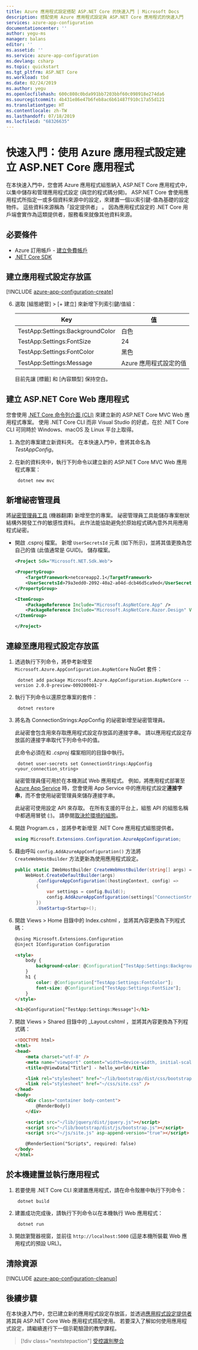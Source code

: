 ```yaml
---
title: Azure 應用程式設定搭配 ASP.NET Core 的快速入門 | Microsoft Docs
description: 搭配使用 Azure 應用程式設定與 ASP.NET Core 應用程式的快速入門
services: azure-app-configuration
documentationcenter: ''
author: yegu-ms
manager: balans
editor: ''
ms.assetid: ''
ms.service: azure-app-configuration
ms.devlang: csharp
ms.topic: quickstart
ms.tgt_pltfrm: ASP.NET Core
ms.workload: tbd
ms.date: 02/24/2019
ms.author: yegu
ms.openlocfilehash: 600c808c0bda991bb7203bbf60c098918e274da6
ms.sourcegitcommit: 4b431e86e47b6feb8ac6b61487f910c17a55d121
ms.translationtype: HT
ms.contentlocale: zh-TW
ms.lasthandoff: 07/18/2019
ms.locfileid: "68326635"
---
```

# <a name="quickstart-create-an-aspnet-core-app-with-azure-app-configuration"></a>快速入門：使用 Azure 應用程式設定建立 ASP.NET Core 應用程式

在本快速入門中，您會將 Azure 應用程式組態納入 ASP.NET Core 應用程式中，以集中儲存和管理應用程式設定 (與您的程式碼分開)。 ASP.NET Core 會使用應用程式所指定一或多個資料來源中的設定，來建置一個以索引鍵-值為基礎的設定物件。 這些資料來源稱為「設定提供者」  。 因為應用程式設定的 .NET Core 用戶端會實作為這類提供者，服務看來就像其他資料來源。

## <a name="prerequisites"></a>必要條件

- Azure 訂用帳戶 - [建立免費帳戶](https://azure.microsoft.com/free/)
- [.NET Core SDK](https://dotnet.microsoft.com/download)

## <a name="create-an-app-configuration-store"></a>建立應用程式設定存放區

[!INCLUDE [azure-app-configuration-create](../../includes/azure-app-configuration-create.md)]

6. 選取 [組態總管]   >  [+ 建立]  來新增下列索引鍵/值組：

    | Key | 值 |
    |---|---|
    | TestApp:Settings:BackgroundColor | 白色 |
    | TestApp:Settings:FontSize | 24 |
    | TestApp:Settings:FontColor | 黑色 |
    | TestApp:Settings:Message | Azure 應用程式設定的值 |

    目前先讓 [標籤]  和 [內容類型]  保持空白。

## <a name="create-an-aspnet-core-web-app"></a>建立 ASP.NET Core Web 應用程式

您會使用 [.NET Core 命令列介面 (CLI)](https://docs.microsoft.com/dotnet/core/tools/) 來建立新的 ASP.NET Core MVC Web 應用程式專案。 使用 .NET Core CLI 而非 Visual Studio 的好處，在於 .NET Core CLI 可同時於 Windows、macOS 及 Linux 平台上取得。

1. 為您的專案建立新資料夾。 在本快速入門中，會將其命名為 *TestAppConfig*。

2. 在新的資料夾中，執行下列命令以建立新的 ASP.NET Core MVC Web 應用程式專案：

        dotnet new mvc

## <a name="add-secret-manager"></a>新增祕密管理員

將[祕密管理員工具](https://docs.microsoft.com/aspnet/core/security/app-secrets) \(機器翻譯\) 新增至您的專案。 祕密管理員工具能儲存專案樹狀結構外開發工作的敏感性資料。 此作法能協助避免於原始程式碼內意外共用應用程式祕密。

- 開啟 .csproj  檔案。 新增 `UserSecretsId` 元素 (如下所示)，並將其值更換為您自己的值 (此值通常是 GUID)。 儲存檔案。

    ```xml
    <Project Sdk="Microsoft.NET.Sdk.Web">

    <PropertyGroup>
        <TargetFramework>netcoreapp2.1</TargetFramework>
        <UserSecretsId>79a3edd0-2092-40a2-a04d-dcb46d5ca9ed</UserSecretsId>
    </PropertyGroup>

    <ItemGroup>
        <PackageReference Include="Microsoft.AspNetCore.App" />
        <PackageReference Include="Microsoft.AspNetCore.Razor.Design" Version="2.1.2" PrivateAssets="All" />
    </ItemGroup>

    </Project>
    ```

## <a name="connect-to-an-app-configuration-store"></a>連線至應用程式設定存放區

1. 透過執行下列命令，將參考新增至 `Microsoft.Azure.AppConfiguration.AspNetCore` NuGet 套件：

        dotnet add package Microsoft.Azure.AppConfiguration.AspNetCore --version 2.0.0-preview-009200001-7

2. 執行下列命令以還原您專案的套件：

        dotnet restore

3. 將名為 ConnectionStrings:AppConfig  的祕密新增至祕密管理員。

    此祕密會包含用來存取應用程式設定存放區的連接字串。 請以應用程式設定存放區的連接字串取代下列命令中的值。

    此命令必須在和 *.csproj* 檔案相同的目錄中執行。

        dotnet user-secrets set ConnectionStrings:AppConfig <your_connection_string>

    祕密管理員僅可用於在本機測試 Web 應用程式。 例如，將應用程式部署至 [Azure App Service](https://azure.microsoft.com/services/app-service/web) 時，您會使用 App Service 中的應用程式設定**連接字串**，而不會使用祕密管理員來儲存連接字串。

    此祕密可使用設定 API 來存取。 在所有支援的平台上，組態 API 的組態名稱中都適用冒號 (:)。 請參閱[取決於環境的組態](https://docs.microsoft.com/aspnet/core/fundamentals/configuration/index?tabs=basicconfiguration&view=aspnetcore-2.0)。

4. 開啟 Program.cs  ，並將參考新增至 .NET Core 應用程式組態提供者。

    ```csharp
    using Microsoft.Extensions.Configuration.AzureAppConfiguration;
    ```

5. 藉由呼叫 `config.AddAzureAppConfiguration()` 方法將 `CreateWebHostBuilder` 方法更新為使用應用程式設定。

    ```csharp
    public static IWebHostBuilder CreateWebHostBuilder(string[] args) =>
        WebHost.CreateDefaultBuilder(args)
            .ConfigureAppConfiguration((hostingContext, config) =>
            {
                var settings = config.Build();
                config.AddAzureAppConfiguration(settings["ConnectionStrings:AppConfig"]);
            })
            .UseStartup<Startup>();
    ```

6. 開啟 Views > Home 目錄中的 Index.cshtml  ，並將其內容更換為下列程式碼：

    ```html
    @using Microsoft.Extensions.Configuration
    @inject IConfiguration Configuration

    <style>
        body {
            background-color: @Configuration["TestApp:Settings:BackgroundColor"]
        }
        h1 {
            color: @Configuration["TestApp:Settings:FontColor"];
            font-size: @Configuration["TestApp:Settings:FontSize"];
        }
    </style>

    <h1>@Configuration["TestApp:Settings:Message"]</h1>
    ```

7. 開啟 Views > Shared 目錄中的 _Layout.cshtml  ，並將其內容更換為下列程式碼：

    ```html
    <!DOCTYPE html>
    <html>
    <head>
        <meta charset="utf-8" />
        <meta name="viewport" content="width=device-width, initial-scale=1.0" />
        <title>@ViewData["Title"] - hello_world</title>

        <link rel="stylesheet" href="~/lib/bootstrap/dist/css/bootstrap.css" />
        <link rel="stylesheet" href="~/css/site.css" />
    </head>
    <body>
        <div class="container body-content">
            @RenderBody()
        </div>

        <script src="~/lib/jquery/dist/jquery.js"></script>
        <script src="~/lib/bootstrap/dist/js/bootstrap.js"></script>
        <script src="~/js/site.js" asp-append-version="true"></script>

        @RenderSection("Scripts", required: false)
    </body>
    </html>
    ```

## <a name="build-and-run-the-app-locally"></a>於本機建置並執行應用程式

1. 若要使用 .NET Core CLI 來建置應用程式，請在命令殼層中執行下列命令：

        dotnet build

2. 建置成功完成後，請執行下列命令以在本機執行 Web 應用程式：

        dotnet run

3. 開啟瀏覽器視窗，並前往 `http://localhost:5000` (這是本機所裝載 Web 應用程式的預設 URL)。

## <a name="clean-up-resources"></a>清除資源

[!INCLUDE [azure-app-configuration-cleanup](../../includes/azure-app-configuration-cleanup.md)]

## <a name="next-steps"></a>後續步驟

在本快速入門中，您已建立新的應用程式設定存放區，並透過[應用程式設定提供者](https://go.microsoft.com/fwlink/?linkid=2074664)將其與 ASP.NET Core Web 應用程式搭配使用。 若要深入了解如何使用應用程式設定，請繼續進行下一個示範驗證的教學課程。

> [!div class="nextstepaction"]
> [受控識別整合](./howto-integrate-azure-managed-service-identity.md)
